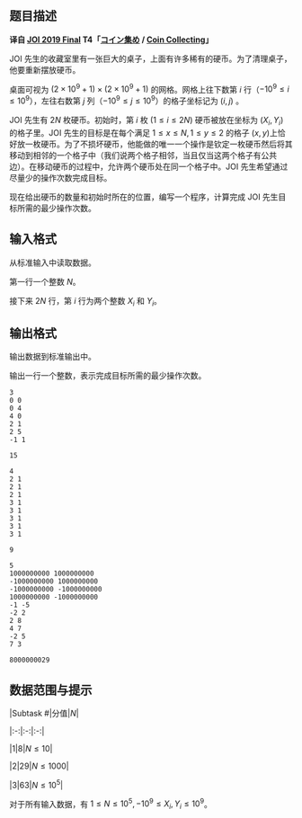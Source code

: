 ## 题目描述

**译自 [JOI 2019 Final](https://www.ioi-jp.org/joi/2018/2019-ho/index.html) T4「[コイン集め](https://www.ioi-jp.org/joi/2018/2019-ho/2019-ho-t4.pdf) / [Coin Collecting](https://www.ioi-jp.org/joi/2018/2019-ho/2019-ho-t4-en.pdf)」**

JOI 先生的收藏室里有一张巨大的桌子，上面有许多稀有的硬币。为了清理桌子，他要重新摆放硬币。

桌面可视为 $(2\times 10^9+1) \times (2\times 10^9+1)$ 的网格。网格上往下数第 $i$ 行（$-10^9 \le i \le 10^9$），左往右数第 $j$ 列（$-10^9 \le j \le 10^9$）的格子坐标记为 $(i, j)$ 。

JOI 先生有 $2N$ 枚硬币。初始时，第 $i$ 枚 $(1 \le i \le 2N)$ 硬币被放在坐标为 $(X_i, Y_i)$ 的格子里。JOI 先生的目标是在每个满足 $1 \le x \le N, 1 \le y \le 2$ 的格子 $(x,y)​$ 上恰好放一枚硬币。为了不损坏硬币，他能做的唯一一个操作是钦定一枚硬币然后将其移动到相邻的一个格子中（我们说两个格子相邻，当且仅当这两个格子有公共边）。在移动硬币的过程中，允许两个硬币处在同一个格子中。JOI 先生希望通过尽量少的操作次数完成目标。

现在给出硬币的数量和初始时所在的位置，编写一个程序，计算完成 JOI 先生目标所需的最少操作次数。

## 输入格式

从标准输入中读取数据。

第一行一个整数 $N$。

接下来 $2N$ 行，第 $i$ 行为两个整数 $X_i$ 和 $Y_i$。

## 输出格式

输出数据到标准输出中。

输出一行一个整数，表示完成目标所需的最少操作次数。

```input1
3
0 0
0 4
4 0
2 1
2 5
-1 1
```

```output1
15
```

```input2
4
2 1
2 1
2 1
3 1
3 1
3 1
3 1
3 1
```

```output2
9
```

```input3
5
1000000000 1000000000
-1000000000 1000000000
-1000000000 -1000000000
1000000000 -1000000000
-1 -5
-2 2
2 8
4 7
-2 5
7 3
```

```output3
8000000029
```

## 数据范围与提示

|Subtask #|分值|$N$|
|:-:|:-:|:-:|
|1|8|$N \le 10$|
|2|29|$N \le 1000$|
|3|63|$N \le 10^5$|

对于所有输入数据，有 $1 \le N \le 10^5, -10^9 \le X_i, Y_i \le 10^9$。

